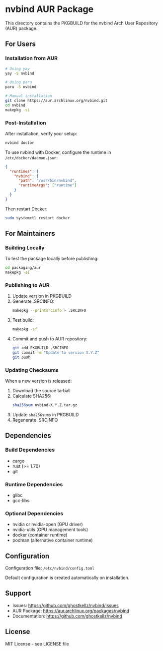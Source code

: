 # nvbind AUR Package

This directory contains the PKGBUILD for the nvbind Arch User Repository (AUR) package.

## For Users

### Installation from AUR

```bash
# Using yay
yay -S nvbind

# Using paru
paru -S nvbind

# Manual installation
git clone https://aur.archlinux.org/nvbind.git
cd nvbind
makepkg -si
```

### Post-Installation

After installation, verify your setup:

```bash
nvbind doctor
```

To use nvbind with Docker, configure the runtime in `/etc/docker/daemon.json`:

```json
{
  "runtimes": {
    "nvbind": {
      "path": "/usr/bin/nvbind",
      "runtimeArgs": ["runtime"]
    }
  }
}
```

Then restart Docker:

```bash
sudo systemctl restart docker
```

## For Maintainers

### Building Locally

To test the package locally before publishing:

```bash
cd packaging/aur
makepkg -si
```

### Publishing to AUR

1. Update version in PKGBUILD
2. Generate .SRCINFO:
   ```bash
   makepkg --printsrcinfo > .SRCINFO
   ```
3. Test build:
   ```bash
   makepkg -sf
   ```
4. Commit and push to AUR repository:
   ```bash
   git add PKGBUILD .SRCINFO
   git commit -m "Update to version X.Y.Z"
   git push
   ```

### Updating Checksums

When a new version is released:

1. Download the source tarball
2. Calculate SHA256:
   ```bash
   sha256sum nvbind-X.Y.Z.tar.gz
   ```
3. Update `sha256sums` in PKGBUILD
4. Regenerate .SRCINFO

## Dependencies

### Build Dependencies
- cargo
- rust (>= 1.70)
- git

### Runtime Dependencies
- glibc
- gcc-libs

### Optional Dependencies
- nvidia or nvidia-open (GPU driver)
- nvidia-utils (GPU management tools)
- docker (container runtime)
- podman (alternative container runtime)

## Configuration

Configuration file: `/etc/nvbind/config.toml`

Default configuration is created automatically on installation.

## Support

- Issues: https://github.com/ghostkellz/nvbind/issues
- AUR Package: https://aur.archlinux.org/packages/nvbind
- Documentation: https://github.com/ghostkellz/nvbind

## License

MIT License - see LICENSE file
